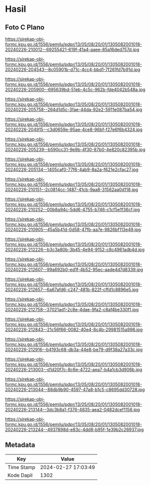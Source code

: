# Hasil

## Foto C Plano

https://sirekap-obj-formc.kpu.go.id/1556/pemilu/pdpr/13/05/08/20/01/1305082001018-20240226-210012--69255421-619f-41a4-aaee-85a16ded757d.jpg

https://sirekap-obj-formc.kpu.go.id/1556/pemilu/pdpr/13/05/08/20/01/1305082001018-20240226-204543--8c05901b-d71c-4cc4-bbd1-7f261fd7b91d.jpg

https://sirekap-obj-formc.kpu.go.id/1556/pemilu/pdpr/13/05/08/20/01/1305082001018-20240226-205900--695639bd-51eb-4c5c-962b-fde4042b548a.jpg

https://sirekap-obj-formc.kpu.go.id/1556/pemilu/pdpr/13/05/08/20/01/1305082001018-20240226-205758--264d1d5c-3fae-44da-92e2-5911e087ba54.jpg

https://sirekap-obj-formc.kpu.go.id/1556/pemilu/pdpr/13/05/08/20/01/1305082001018-20240226-204915--c3d0659e-95ae-4ce8-96bf-f27e6f6b4324.jpg

https://sirekap-obj-formc.kpu.go.id/1556/pemilu/pdpr/13/05/08/20/01/1305082001018-20240226-205239--b590cc31-9e9b-4f30-87b0-4e820c82395b.jpg

https://sirekap-obj-formc.kpu.go.id/1556/pemilu/pdpr/13/05/08/20/01/1305082001018-20240226-205134--1405caf0-77f6-4ab9-8a2a-f621e2cfac27.jpg

https://sirekap-obj-formc.kpu.go.id/1556/pemilu/pdpr/13/05/08/20/01/1305082001018-20240226-210151--2c0814cc-1487-41cb-9aa8-31562aa0d118.jpg

https://sirekap-obj-formc.kpu.go.id/1556/pemilu/pdpr/13/05/08/20/01/1305082001018-20240226-210252--00b8a94c-5dd6-4755-b746-c1cf5e1f36cf.jpg

https://sirekap-obj-formc.kpu.go.id/1556/pemilu/pdpr/13/05/08/20/01/1305082001018-20240226-210905--45a5b41d-0d58-47fb-aa7e-9826bf113e49.jpg

https://sirekap-obj-formc.kpu.go.id/1556/pemilu/pdpr/13/05/08/20/01/1305082001018-20240226-212226--b3c3a80b-3b45-4e94-9152-c8c4961adb4d.jpg

https://sirekap-obj-formc.kpu.go.id/1556/pemilu/pdpr/13/05/08/20/01/1305082001018-20240226-212607--99a692b0-ed1f-4b52-95ec-aade4d7d8339.jpg

https://sirekap-obj-formc.kpu.go.id/1556/pemilu/pdpr/13/05/08/20/01/1305082001018-20240226-212657--6a67afd6-c247-481b-822f-cffd1c8896e5.jpg

https://sirekap-obj-formc.kpu.go.id/1556/pemilu/pdpr/13/05/08/20/01/1305082001018-20240226-212758--37021ad1-2c8e-4dae-9fa2-c8af4be330f1.jpg

https://sirekap-obj-formc.kpu.go.id/1556/pemilu/pdpr/13/05/08/20/01/1305082001018-20240226-212843--21c56f66-0082-40e4-8c4b-29981515a996.jpg

https://sirekap-obj-formc.kpu.go.id/1556/pemilu/pdpr/13/05/08/20/01/1305082001018-20240226-212916--b4193c68-db3a-44e8-be79-d9f38a27a33c.jpg

https://sirekap-obj-formc.kpu.go.id/1556/pemilu/pdpr/13/05/08/20/01/1305082001018-20240226-213003--d1d20f7c-8c6e-4722-aea7-b4a1cb3d906b.jpg

https://sirekap-obj-formc.kpu.go.id/1556/pemilu/pdpr/13/05/08/20/01/1305082001018-20240226-213044--88db9b90-4597-47a8-b1c5-c8695dd30728.jpg

https://sirekap-obj-formc.kpu.go.id/1556/pemilu/pdpr/13/05/08/20/01/1305082001018-20240226-213144--3dc3b8a1-f376-4835-aea2-0482dcef1156.jpg

https://sirekap-obj-formc.kpu.go.id/1556/pemilu/pdpr/13/05/08/20/01/1305082001018-20240226-213244--4937898d-e83c-4dd8-b95f-1e39b2c26937.jpg


## Metadata

| Key        | Value               |
| ---------- | ------------------- |
| Time Stamp | 2024-02-27 17:03:49 |
| Kode Dapil | 1302                |



